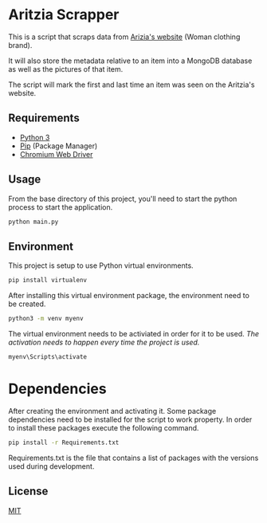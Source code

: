 # Aritzia Scrapper

This is a script that scraps data from [Arizia's website](https://www.aritzia.com/) (Woman clothing brand). 

It will also store the metadata relative to an item into a MongoDB database as well as the pictures of that item. 

The script will mark the first and last time an item was seen on the Aritzia's website.

## Requirements
- [Python 3](https://www.python.org/downloads/)
- [Pip](https://pip.pypa.io/en/stable/cli/pip_install/) (Package Manager)
- [Chromium Web Driver](https://chromedriver.chromium.org/downloads)

## Usage
From the base directory of this project, you'll need to start the python process to start the application. 

```bash
python main.py
```

## Environment
This project is setup to use Python virtual environments. 
```bash
pip install virtualenv
```

After installing this virtual environment package, the environment need to be created.
```bash
python3 -m venv myenv
```

The virtual environment needs to be activiated in order for it to be used. 
*The activation needs to happen every time the project is used.*
```bash
myenv\Scripts\activate
```

# Dependencies
After creating the environment and activating it. Some package dependencies need to be installed for the script to work property. 
In order to install these packages execute the following command.
```bash
pip install -r Requirements.txt
```
Requirements.txt is the file that contains a list of packages with the versions used during development.

## License

[MIT](https://choosealicense.com/licenses/mit/)